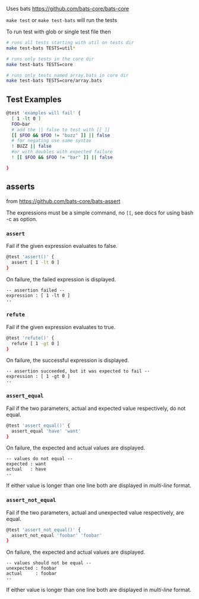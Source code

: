 Uses bats https://github.com/bats-core/bats-core

`make test` or `make test-bats` will run the tests

To run test with glob or single test file then 

```bash
# runs all tests starting with util on tests dir
make test-bats TESTS=util*

# runs only tests in the core dir
make test-bats TESTS=core

# runs only tests named array.bats in core dir
make test-bats TESTS=core/array.bats
```

## Test Examples

```bash
@test 'examples will fail' {
  [ 1 -lt 0 ]
  FOO=bar
  # add the || false to test with [[ ]]
  [[ $FOO && $FOO != "buzz" ]] || false
  # for negating use same syntax
  ! BUZZ || false
  #or with doubles with expected failure
  ! [[ $FOO && $FOO != "bar" ]] || false

}
```

## asserts

from https://github.com/bats-core/bats-assert

The expressions must be a simple command, no `[[`, see docs for using bash -c as option.

### `assert`

Fail if the given expression evaluates to false.

```bash
@test 'assert()' {
  assert [ 1 -lt 0 ]
}
```

On failure, the failed expression is displayed.

```
-- assertion failed --
expression : [ 1 -lt 0 ]
--
```


### `refute`

Fail if the given expression evaluates to true.

```bash
@test 'refute()' {
  refute [ 1 -gt 0 ]
}
```

On failure, the successful expression is displayed.

```
-- assertion succeeded, but it was expected to fail --
expression : [ 1 -gt 0 ]
--
```


### `assert_equal`

Fail if the two parameters, actual and expected value respectively, do not equal.

```bash
@test 'assert_equal()' {
  assert_equal 'have' 'want'
}
```

On failure, the expected and actual values are displayed.

```
-- values do not equal --
expected : want
actual   : have
--
```

If either value is longer than one line both are displayed in *multi-line* format.


### `assert_not_equal`

Fail if the two parameters, actual and unexpected value respectively, are equal.

```bash
@test 'assert_not_equal()' {
  assert_not_equal 'foobar' 'foobar'
}
```

On failure, the expected and actual values are displayed.

```
-- values should not be equal --
unexpected : foobar
actual     : foobar
--
```

If either value is longer than one line both are displayed in *multi-line* format.
